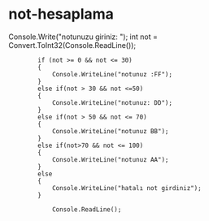 # not-hesaplama
 Console.Write("notunuzu giriniz: ");
            int not = Convert.ToInt32(Console.ReadLine()); 

            if (not >= 0 && not <= 30)
            {
                Console.WriteLine("notunuz :FF");
            }
            else if(not > 30 && not <=50)
            {
                Console.WriteLine("notunuz: DD");
            }
            else if(not > 50 && not <= 70)
            {
                Console.WriteLine("notunuz BB");
            }
            else if(not>70 && not <= 100)
            {
                Console.WriteLine("notunuz AA");
            }
            else
            {
                Console.WriteLine("hatalı not girdiniz");
            }
                
                Console.ReadLine();
